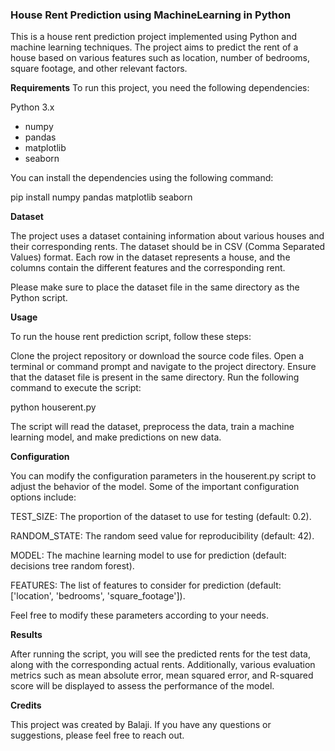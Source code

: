 ### House Rent Prediction using MachineLearning in Python

This is a house rent prediction project implemented using Python and machine learning techniques. The project aims to predict the rent of a house based on various features such as location, number of bedrooms, square footage, and other relevant factors.

**Requirements**
To run this project, you need the following dependencies:

Python 3.x

- numpy
- pandas
- matplotlib
- seaborn

You can install the dependencies using the following command:


pip install numpy pandas matplotlib seaborn

**Dataset**

The project uses a dataset containing information about various houses and their corresponding rents. The dataset should be in CSV (Comma Separated Values) format. Each row in the dataset represents a house, and the columns contain the different features and the corresponding rent.

Please make sure to place the dataset file in the same directory as the Python script.

**Usage**

To run the house rent prediction script, follow these steps:

Clone the project repository or download the source code files.
Open a terminal or command prompt and navigate to the project directory.
Ensure that the dataset file is present in the same directory.
Run the following command to execute the script:


python houserent.py

The script will read the dataset, preprocess the data, train a machine learning model, and make predictions on new data.

**Configuration**

You can modify the configuration parameters in the houserent.py script to adjust the behavior of the model. Some of the important configuration options include:

TEST_SIZE: The proportion of the dataset to use for testing (default: 0.2).

RANDOM_STATE: The random seed value for reproducibility (default: 42).

MODEL: The machine learning model to use for prediction (default: decisions tree random forest).

FEATURES: The list of features to consider for prediction (default: ['location', 'bedrooms', 'square_footage']).

Feel free to modify these parameters according to your needs.

**Results**

After running the script, you will see the predicted rents for the test data, along with the corresponding actual rents. Additionally, various evaluation metrics such as mean absolute error, mean squared error, and R-squared score will be displayed to assess the performance of the model.

**Credits**

This project was created by Balaji. If you have any questions or suggestions, please feel free to reach out.
